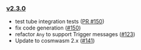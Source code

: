 ### [v2.3.0](https://github.com/provenance-io/provwasm/tree/v2.3.0)

* test tube integration tests ([PR #150](https://github.com/provenance-io/provwasm/pull/151))
* fix code generation ([#150](https://github.com/provenance-io/provwasm/issues/150))
* refactor `Any` to support Trigger messages ([#123](https://github.com/provenance-io/provwasm/issues/123))
* Update to cosmwasm 2.x ([#141](https://github.com/provenance-io/provwasm/issues/141))
